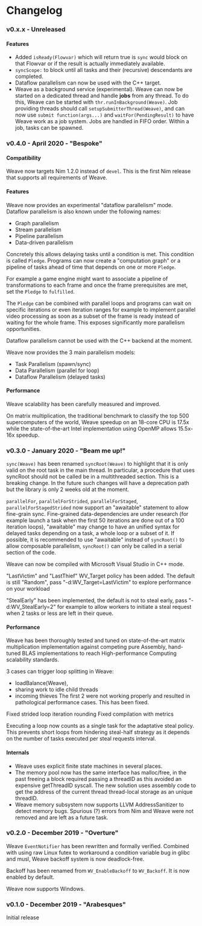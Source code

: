 # Changelog

### v0.x.x - Unreleased

#### Features

- Added `isReady(Flowvar)` which will return true is `sync` would block on that Flowvar or if the result is actually immediately available.
- `syncScope:` to block until all tasks and their (recursive)
  descendants are completed.
- Dataflow parallelism can now be used with the C++ target.
- Weave as a background service (experimental).
  Weave can now be started on a dedicated thread
  and handle **jobs** from any thread.
  To do this, Weave can be started with `thr.runInBackground(Weave)`.
  Job providing threads should call `setupSubmitterThread(Weave)`,
  and can now use `submit function(args...)` and `waitFor(PendingResult)`
  to have Weave work as a job system.
  Jobs are handled in FIFO order.
  Within a job, tasks can be spawned.

### v0.4.0 - April 2020 - "Bespoke"

#### Compatibility

Weave now targets Nim 1.2.0 instead of `devel`. This is the first Nim release
that supports all requirements of Weave.

#### Features

Weave now provides an experimental "dataflow parallelism" mode.
Dataflow parallelism is also known under the following names:
- Graph parallelism
- Stream parallelism
- Pipeline parallelism
- Data-driven parallelism

Concretely this allows delaying tasks until a condition is met.
This condition is called `Pledge`.
Programs can now create a "computation graph"
or a pipeline of tasks ahead of time that depends on one or more `Pledge`.

For example a game engine might want to associate a pipeline of transformations
to each frame and once the frame prerequisites are met, set the `Pledge` to `fulfilled`.

The `Pledge` can be combined with parallel loops and programs can wait on specific
iterations or even iteration ranges for example to implement parallel video processing
as soon as a subset of the frame is ready instead of waiting for the whole frame.
This exposes significantly more parallelism opportunities.

Dataflow parallelism cannot be used with the C++ backend at the moment.

Weave now provides the 3 main parallelism models:
- Task Parallelism (spawn/sync)
- Data Parallelism (parallel for loop)
- Dataflow Parallelism (delayed tasks)

#### Performance

Weave scalability has been carefully measured and improved.

On matrix multiplication, the traditional benchmark to classify the top 500 supercomputers of the world, Weave speedup on an 18-core CPU is 17.5x while the state-of-the-art Intel implementation using OpenMP allows 15.5x-16x speedup.

### v0.3.0 - January 2020 - "Beam me up!"

`sync(Weave)` has been renamed `syncRoot(Weave)` to highlight that it is only valid on the root task in the main thread. In particular, a procedure that uses syncRoot should not be called be in a multithreaded section. This is a breaking change. In the future such changes will have a deprecation path but the library is only 2 weeks old at the moment.

`parallelFor`, `parallelForStrided`, `parallelForStaged`, `parallelForStagedStrided`
now support an "awaitable" statement to allow fine-grain sync.
Fine-grained data-dependencies are under research (for example launch a task when the first 50 iterations are done out of a 100 iteration loops), "awaitable" may change
to have an unified syntax for delayed tasks depending on a task, a whole loop or a subset of it.
If possible, it is recommended to use "awaitable" instead of `syncRoot()` to allow composable parallelism, `syncRoot()` can only be called in a serial section of the code.

Weave can now be compiled with Microsoft Visual Studio in C++ mode.

"LastVictim" and "LastThief" WV_Target policy has been added.
The default is still "Random", pass "-d:WV_Target=LastVictim" to explore performance on your workload

"StealEarly" has been implemented, the default is not to steal early,
pass "-d:WV_StealEarly=2" for example to allow workers to initiate a steal request
when 2 tasks or less are left in their queue.

#### Performance

Weave has been thoroughly tested and tuned on state-of-the-art matrix multiplication implementation
against competing pure Assembly, hand-tuned BLAS implementations to reach High-performance Computing scalability standards.

3 cases can trigger loop splitting in Weave:
- loadBalance(Weave),
- sharing work to idle child threads
- incoming thieves
The first 2 were not working properly and resulted in pathological performance cases.
This has been fixed.

Fixed strided loop iteration rounding
Fixed compilation with metrics

Executing a loop now counts as a single task for the adaptative steal policy.
This prevents short loops from hindering steal-half strategy as it depends
on the number of tasks executed per steal requests interval.

#### Internals
- Weave uses explicit finite state machines in several places.
- The memory pool now has the same interface has malloc/free, in the past
  freeing a block required passing a threadID as this avoided an expensive getThreadID syscall.
  The new solution uses assembly code to get the address of the current thread thread-local storage
  as an unique threadID.
- Weave memory subsystem now supports LLVM AddressSanitizer to detect memory bugs.
  Spurious (?) errors from Nim and Weave were not removed and are left as a future task.

### v0.2.0 - December 2019 - "Overture"

Weave `EventNotifier` has been rewritten and formally verified.
Combined with using raw Linux futex to workaround a condition variable bug
in glibc and musl, Weave backoff system is now deadlock-free.

Backoff has been renamed from `WV_EnableBackoff` to `WV_Backoff`.
It is now enabled by default.

Weave now supports Windows.

### v0.1.0 - December 2019 - "Arabesques"

Initial release
